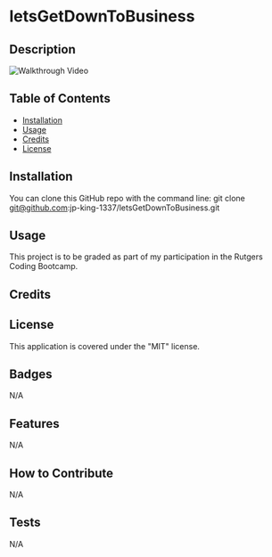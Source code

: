 # letsGetDownToBusiness


## Description



![Walkthrough Video]()


## Table of Contents

- [Installation](#installation)
- [Usage](#usage)
- [Credits](#credits)
- [License](#license)


## Installation

You can clone this GitHub repo with the command line:
git clone git@github.com:jp-king-1337/letsGetDownToBusiness.git


## Usage

This project is to be graded as part of my participation in the Rutgers Coding Bootcamp.



## Credits




## License

This application is covered under the "MIT" license.


## Badges

N/A


## Features

N/A


## How to Contribute

N/A


## Tests

N/A
